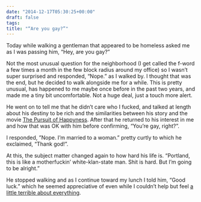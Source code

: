 ```yaml
---
date: "2014-12-17T05:30:25+00:00"
draft: false
tags: 
title: "“Are you gay?”"
---
```

Today while walking a gentleman that appeared to be homeless asked me as I was passing him, “Hey, are you gay?”

Not the most unusual question for the neighborhood (I get called the f-word a few times a month in the few block radius around my office) so I wasn’t super surprised and responded, “Nope.” as I walked by.
I thought that was the end, but he decided to walk alongside me for a while. This is pretty unusual, has happened to me maybe once before in the past two years, and made me a tiny bit uncomfortable. Not a huge deal, just a touch more alert.

He went on to tell me that he didn’t care who I fucked, and talked at length about his destiny to be rich and the similarities between his story and the movie [The Pursuit of Happyness](http://www.imdb.com/title/tt0454921/). After that he returned to his interest in me and how that was OK with him before confirming, “You’re gay, right?”.

I responded, ”Nope. I’m married to a woman.” pretty curtly to which he exclaimed, “Thank god!”.

At this, the subject matter changed again to how hard his life is. “Portland, this is like a motherfuckin’ white-klan-state man. Shit is hard. But I’m going to be alright.”

He stopped walking and as I continue toward my lunch I told him, “Good luck.” which he seemed appreciative of even while I couldn’t help but feel [a little terrible about everything](https://www.bible.com/bible/111/jas.2.16).
